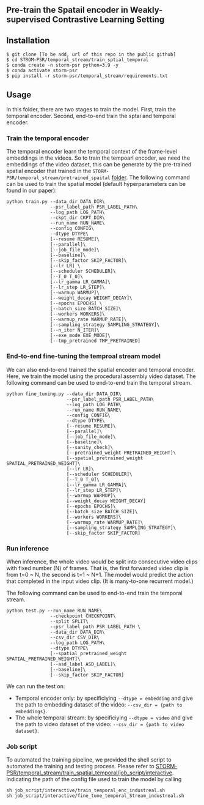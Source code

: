## Pre-train the Spatail encoder in Weakly-supervised Contrastive Learning Setting
## Installation 

```
$ git clone [To be add, url of this repo in the public github]
$ cd STROM-PSR/temporal_stream/train_sptial_temporal
$ conda create -n storm-psr python=3.9 -y
$ conda activate storm-psr
$ pip install -r storm-psr/temporal_stream/requirements.txt
```

## Usage
In this folder, there are two stages to train the model. First, train the temporal encoder. Second, end-to-end train the sptai and temporal encoder. 
### Train the temporal encoder
The temporal encoder learn the temporal context of the frame-level embeddings in the videos. So to train the tempoarl encoder, we need the embeddings of the video dataset, this can be generate by the pre-trained spatial encoder that trained in the `STORM-PSR/temporal_stream/pretrained_spaital` [folder](../pretrained_spatial). The following command can be used to train the spatial model (default hyperparameters can be found in our paper):
```
python train.py --data_dir DATA_DIR\
                --psr_label_path PSR_LABEL_PATH\
                --log_path LOG_PATH\
                --ckpt_dir CKPT_DIR\
                --run_name RUN_NAME\
                --config CONFIG\
                --dtype DTYPE\
                [--resume RESUME]\
                [--parallel]\
                [--job_file_mode]\
                [--baseline]\
                [--skip_factor SKIP_FACTOR]\
                [--lr LR] \
                [--scheduler SCHEDULER]\
                [--T_0 T_0]\
                [--lr_gamma LR_GAMMA]\
                [--lr_step LR_STEP]\
                [--warmup WARMUP]\
                [--weight_decay WEIGHT_DECAY]\
                [--epochs EPOCHS] \
                [--batch_size BATCH_SIZE]\
                [--workers WORKERS]\
                [--warmup_rate WARMUP_RATE]\
                [--sampling_strategy SAMPLING_STRATEGY]\
                [--n_iter N_ITER]\
                [--exe_mode EXE_MODE]\
                [--tmp_pretrained TMP_PRETRAINED]
```
### End-to-end fine-tuning the temproal stream model
We can also end-to-end trained the spatial encoder and temporal encoder. Here, we train the model using the procedural assembly video dataset. The following command can be used to end-to-end train the temporal stream.
```
python fine_tuning.py --data_dir DATA_DIR\
                      --psr_label_path PSR_LABEL_PATH\
                      --log_path LOG_PATH\
                      --run_name RUN_NAME\
                      --config CONFIG\
                      --dtype DTYPE\
                      [--resume RESUME]\
                      [--parallel]\
                      [--job_file_mode]\
                      [--baseline]\
                      [--sanity_check]\
                      [--pretrained_weight PRETRAINED_WEIGHT]\
                      [--spatial_pretrained_weight SPATIAL_PRETRAINED_WEIGHT]\
                      [--lr LR]\
                      [--scheduler SCHEDULER]\
                      [--T_0 T_0]\
                      [--lr_gamma LR_GAMMA]\
                      [--lr_step LR_STEP]\
                      [--warmup WARMUP]\
                      [--weight_decay WEIGHT_DECAY]
                      [--epochs EPOCHS]\
                      [--batch_size BATCH_SIZE]\
                      [--workers WORKERS]\
                      [--warmup_rate WARMUP_RATE]\
                      [--sampling_strategy SAMPLING_STRATEGY]\
                      [--skip_factor SKIP_FACTOR]
```
### Run inference 
When inference, the whole video would be split into consecutive video clips with fixed number (N) of frames. That is, the first forwarded video clip is from t=0 ~ N, the second is t=1 ~ N+1. The model would predict the action that completed in the input video clip. (It is many-to-one recurrent model.)  

The following command can be used to end-to-end train the temporal stream.
```
python test.py --run_name RUN_NAME\
                --checkpoint CHECKPOINT\
                --split SPLIT\
                --psr_label_path PSR_LABEL_PATH \
                --data_dir DATA_DIR\
                --csv_dir CSV_DIR\
                --log_path LOG_PATH\
                --dtype DTYPE\
                [--spatial_pretrained_weight SPATIAL_PRETRAINED_WEIGHT]\
                [--asd_label ASD_LABEL]\
                [--baseline]\
                [--skip_factor SKIP_FACTOR]
```
We can run the test on:
* Temporal encoder only: by specificiying `--dtype = embedding` and give the path to embedding dataset of the video: `--csv_dir = {path to embeddings}`.
* The whole temporal stream:  by specificiying `--dtype = video` and give the path to video dataset of the video: `--csv_dir = {path to video dataset}`.

### Job script
To automated the training pipeline, we provided the shell script to automated the training and testing process. Please refer to [STORM-PSR/temporal_stream/train_spatial_temporal/job_script/interactive](./job_script/interactive/). Indicating the path of the config file used to train the model by calling
```
sh job_script/interactive/train_temporal_enc_industreal.sh
sh job_script/interactive/fine_tune_temporal_Stream_industreal.sh
```